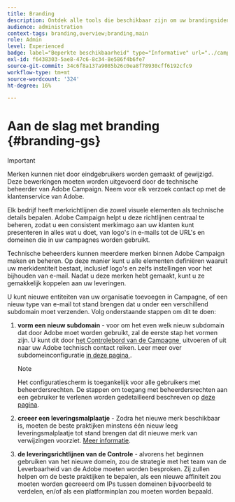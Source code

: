 ```yaml
---
title: Branding
description: Ontdek alle tools die beschikbaar zijn om uw brandingsidentiteiten te beheren
audience: administration
context-tags: branding,overview;branding,main
role: Admin
level: Experienced
badge: label="Beperkte beschikbaarheid" type="Informative" url="../campaign-standard-migration-home.md" tooltip="Beperkt tot gemigreerde gebruikers in Campaign Standard"
exl-id: f6438303-5ae8-47c6-8c34-8e586f4b6fe7
source-git-commit: 34c6f8a137a9085b26c0ea8f78930cff6192cfc9
workflow-type: tm+mt
source-wordcount: '324'
ht-degree: 16%

---
```


# Aan de slag met branding {#branding-gs}

>[!IMPORTANT]
>
>Merken kunnen niet door eindgebruikers worden gemaakt of gewijzigd. Deze bewerkingen moeten worden uitgevoerd door de technische beheerder van Adobe Campaign. Neem voor elk verzoek contact op met de klantenservice van Adobe.

Elk bedrijf heeft merkrichtlijnen die zowel visuele elementen als technische details bepalen. Adobe Campaign helpt u deze richtlijnen centraal te beheren, zodat u een consistent merkimago aan uw klanten kunt presenteren in alles wat u doet, van logo&#39;s in e-mails tot de URL&#39;s en domeinen die in uw campagnes worden gebruikt.

Technische beheerders kunnen meerdere merken binnen Adobe Campaign maken en beheren. Op deze manier kunt u alle elementen definiëren waaruit uw merkidentiteit bestaat, inclusief logo&#39;s en zelfs instellingen voor het bijhouden van e-mail. Nadat u deze merken hebt gemaakt, kunt u ze gemakkelijk koppelen aan uw leveringen.

U kunt nieuwe entiteiten van uw organisatie toevoegen in Campagne, of een nieuw type van e-mail tot stand brengen dat u onder een verschillend subdomain moet verzenden. Volg onderstaande stappen om dit te doen:

1. **vorm een nieuw subdomain** - voor om het even welk nieuw subdomain dat door Adobe moet worden gebruikt, zal de eerste stap het vormen zijn. U kunt dit door [&#x200B; het Controlebord van de Campagne &#x200B;](https://experienceleague.adobe.com/docs/control-panel/using/subdomains-and-certificates/subdomains-branding.html?lang=nl) uitvoeren of uit naar uw Adobe technisch contact reiken. Leer meer over subdomeinconfiguratie [&#x200B; in deze pagina &#x200B;](https://experienceleague.adobe.com/nl/docs/deliverability-learn/deliverability-best-practice-guide/additional-resources/campaign/ac-domain-name-setup).

   >[!NOTE]
   >
   >Het configuratiescherm is toegankelijk voor alle gebruikers met beheerdersrechten. De stappen om toegang met beheerdersrechten aan een gebruiker te verlenen worden gedetailleerd beschreven op [deze pagina](https://experienceleague.adobe.com/docs/control-panel/using/discover-control-panel/managing-permissions.html?lang=nl#discover-control-panel).

1. **creeer een leveringsmalplaatje** - Zodra het nieuwe merk beschikbaar is, moeten de beste praktijken minstens één nieuw leeg leveringsmalplaatje tot stand brengen dat dit nieuwe merk van verwijzingen voorziet. [Meer informatie](branding-assign.md).

1. **de leveringsrichtlijnen van de Controle** - alvorens het beginnen gebruiken van het nieuwe domein, zou de strategie met het team van de Leverbaarheid van de Adobe moeten worden besproken. Zij zullen helpen om de beste praktijken te bepalen, als een nieuwe affiniteit zou moeten worden gecreeerd om IPs tussen domeinen bijvoorbeeld te verdelen, en/of als een platforminplan zou moeten worden bepaald.
